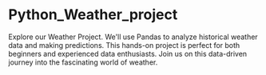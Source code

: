 # Python_Weather_project
Explore our Weather Project. We'll use Pandas to analyze historical weather data and making predictions. This hands-on project is perfect for both beginners and experienced data enthusiasts. Join us on this data-driven journey into the fascinating world of weather.
